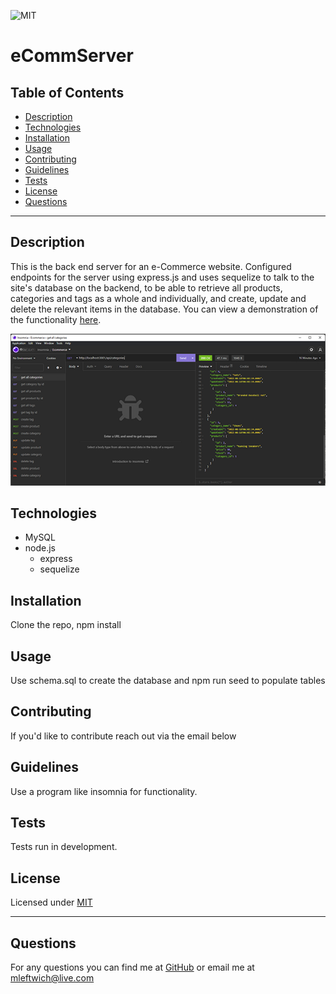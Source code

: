 
  ![MIT](https://img.shields.io/static/v1?label=License&message=MIT&color=green)
  # eCommServer
  
  ## Table of Contents
  * [Description](#description)
  * [Technologies](#technologies)
  * [Installation](#installation)
  * [Usage](#usage)
  * [Contributing](#contributing)
  * [Guidelines](#guidelines)
  * [Tests](#tests)
  * [License](#license)
  * [Questions](#questions)
---

  ## Description
  This is the back end server for an e-Commerce website. Configured endpoints for the server using express.js and uses sequelize to talk to the site's database on the backend, to be able to retrieve all products, categories and tags as a whole and individually, and create, update and delete the relevant items in the database. You can view a demonstration of the functionality [here](https://drive.google.com/file/d/1bMHmhgoEOasy-vn-zCpnMp2ROC2BvCbk/view).

  ![screenshot](./Assets/imgs/screenshot.png)

  ## Technologies
  * MySQL
  * node.js
      * express
      * sequelize

  ## Installation
   Clone the repo, npm install


  ## Usage
   Use schema.sql to create the database and npm run seed to populate tables


  ## Contributing
   If you'd like to contribute reach out via the email below


  ## Guidelines
   Use a program like insomnia for functionality.


  ## Tests
   Tests run in development.


  ## License
   Licensed under [MIT](https://opensource.org/licenses/MIT) 

   ---

  ## Questions
   For any questions you can find me at [GitHub](https://github.com/mleftwich) or email me at [mleftwich@live.com](mailto:mleftwich@live.com) 
